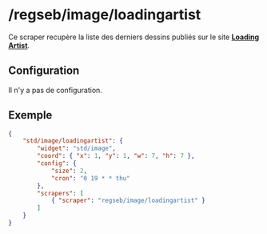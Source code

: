 # /regseb/image/loadingartist

Ce scraper recupère la liste des derniers dessins publiés sur le site
**[Loading Artist](http://www.loadingartist.com/)**.

## Configuration

Il n'y a pas de configuration.

## Exemple

```JSON
{
    "std/image/loadingartist": {
        "widget": "std/image",
        "coord": { "x": 1, "y": 1, "w": 7, "h": 7 },
        "config": {
            "size": 2,
            "cron": "0 19 * * thu"
        },
        "scrapers": [
            { "scraper": "regseb/image/loadingartist" }
        ]
    }
}
```
